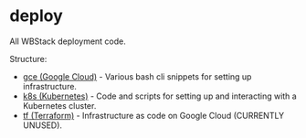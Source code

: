 # deploy

All WBStack deployment code.

Structure:

- [gce (Google Cloud)](./gce) - Various bash cli snippets for setting up infrastructure.
- [k8s (Kubernetes)](./k8s) - Code and scripts for setting up and interacting with a Kubernetes cluster.
- [tf (Terraform)](./tf) - Infrastructure as code on Google Cloud (CURRENTLY UNUSED).